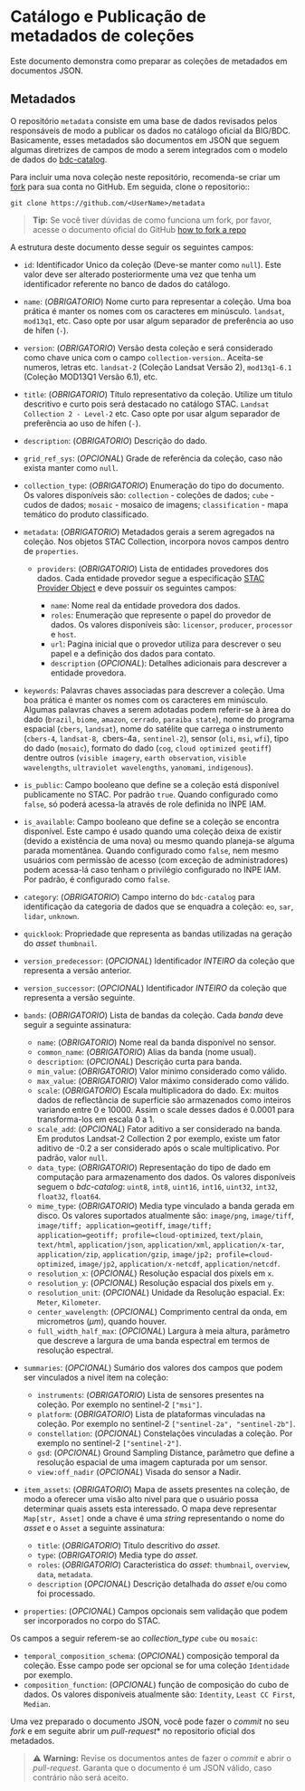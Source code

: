 Catálogo e Publicação de metadados de coleções
==============================================

Este documento demonstra como preparar as coleções de metadados em documentos JSON.


Metadados
---------

O repositório ``metadata`` consiste em uma base de dados revisados pelos responsáveis de modo a publicar os dados no catálogo oficial da BIG/BDC. Basicamente, esses metadados são documentos em JSON que seguem algumas diretrizes de campos de modo a serem integrados com o modelo de dados do [bdc-catalog](https://github.com/brazil-data-cube/bdc-catalog).

Para incluir uma nova coleção neste repositório, recomenda-se criar um [fork](https://github.com/brazil-data-cube/metadata/fork) para sua conta no GitHub. Em seguida, clone o repositorio::

    git clone https://github.com/<UserName>/metadata


> **Tip:** Se você tiver dúvidas de como funciona um fork, por favor, acesse o documento oficial do GitHub [how to fork a repo](https://docs.github.com/en/pull-requests/collaborating-with-pull-requests/working-with-forks/fork-a-repo)


A estrutura deste documento desse seguir os seguintes campos:

- ``id``: Identificador Unico da coleção (Deve-se manter como ``null``). Este valor deve ser alterado posteriormente uma vez que tenha um identificador referente no banco de dados do catálogo.
- ``name``: (*OBRIGATORIO*) Nome curto para representar a coleção. Uma boa prática é manter os nomes com os caracteres em minúsculo. ``landsat``, ``mod13q1``, etc. Caso opte por usar algum separador de preferência ao uso de hífen (``-``).
- ``version``: (*OBRIGATORIO*) Versão desta coleção e será considerado como chave unica com o campo ``collection-version``.. Aceita-se numeros, letras etc. ``landsat-2`` (Coleção Landsat Versão 2), ``mod13q1-6.1`` (Coleção MOD13Q1 Versão 6.1), etc.
- ``title``: (*OBRIGATORIO*) Título representativo da coleção. Utilize um titulo descritivo e curto pois será destacado no catálogo STAC. ``Landsat Collection 2 - Level-2`` etc. Caso opte por usar algum separador de preferência ao uso de hífen (``-``).
- ``description``: (*OBRIGATORIO*) Descrição do dado.
- ``grid_ref_sys``: (*OPCIONAL*) Grade de referência da coleção, caso não exista manter como ``null``.
- ``collection_type``: (*OBRIGATORIO*) Enumeração do tipo do documento. Os valores disponíveis são: ``collection`` - coleções de dados; ``cube`` - cudos de dados; ``mosaic`` - mosaico de imagens; ``classification`` - mapa temático do produto classificado.
- ``metadata``: (*OBRIGATORIO*) Metadados gerais a serem agregados na coleção. Nos objetos STAC Collection, incorpora novos campos dentro de ``properties``.

    - ``providers``: (*OBRIGATORIO*) Lista de entidades provedores dos dados. Cada entidade provedor segue a especificação [STAC Provider Object](https://github.com/radiantearth/stac-spec/blob/v1.0.0/collection-spec/collection-spec.md#provider-object) e deve possuir os seguintes campos:

        - ``name``: Nome real da entidade provedora dos dados.
        - ``roles``: Enumeração que represente o papel do provedor de dados. Os valores disponíveis são: `licensor`, `producer`, `processor` e `host`.
        - ``url``: Pagina inicial que o provedor utiliza para descrever o seu papel e a definição dos dados para contato.
        - ``description`` (*OPCIONAL*): Detalhes adicionais para descrever a entidade provedora.

- ``keywords``: Palavras chaves associadas para descrever a coleção. Uma boa prática é manter os nomes com os caracteres em minúsculo. Algumas palavras chaves a serem adotadas podem referir-se à àrea do dado (`brazil`, `biome`, `amazon`, `cerrado`, `paraiba state`), nome do programa espacial (`cbers`, `landsat`), nome do satélite que carrega o instrumento (`cbers-4`, `landsat-8`,` `cbers-4a`,` `sentinel-2`), sensor (`oli`, `msi`, `wfi`), tipo do dado (`mosaic`), formato do dado (`cog`, `cloud optimized geotiff`) dentre outros (`visible imagery`, `earth observation`, `visible wavelengths`, `ultraviolet wavelengths`, `yanomami`, `indigenous`).
- ``is_public``: Campo booleano que define se a coleção está disponível publicamente no STAC. Por padrão ``true``. Quando configurado como ``false``, só poderá acessa-la através de role definida no INPE IAM.
- ``is_available``: Campo booleano que define se a coleção se encontra disponível. Este campo é usado quando uma coleção deixa de existir (devido a existência de uma nova) ou mesmo quando planeja-se alguma parada momentânea. Quando configurado como ``false``, nem mesmo usuários com permissão de acesso (com exceção de administradores) podem acessa-lá caso tenham o privilégio configurado no INPE IAM. Por padrão, é configurado como ``false``.
- ``category``: (*OBRIGATORIO*) Campo interno do ``bdc-catalog`` para identificação da categoria de dados que se enquadra a coleção: ``eo``, ``sar``, ``lidar``, ``unknown``.
- ``quicklook``: Propriedade que representa as bandas utilizadas na geração do *asset* ``thumbnail``.
- ``version_predecessor``: (*OPCIONAL*) Identificador *INTEIRO* da coleção que representa a versão anterior.
- ``version_successor``: (*OPCIONAL*) Identificador *INTEIRO* da coleção que representa a versão seguinte.
- ``bands``: (*OBRIGATORIO*) Lista de bandas da coleção. Cada *banda* deve seguir a seguinte assinatura:

    - ``name``: (*OBRIGATORIO*) Nome real da banda disponível no sensor.
    - ``common_name``: (*OBRIGATORIO*) Alias da banda (nome usual).
    - ``description``: (*OPCIONAL*) Descrição curta para banda.
    - ``min_value``: (*OBRIGATORIO*) Valor minimo considerado como válido.
    - ``max_value``: (*OBRIGATORIO*) Valor máximo considerado como válido.
    - ``scale``: (*OBRIGATORIO*) Escala multiplicadora do dado. Ex: muitos dados de reflectância de superfície são armazenados como inteiros variando entre 0 e 10000. Assim o scale desses dados é 0.0001 para transforma-los em escala 0 a 1.
    - ``scale_add``: (*OPCIONAL*) Fator aditivo a ser considerado na banda. Em produtos Landsat-2 Collection 2 por exemplo, existe um fator aditivo de -0.2 a ser considerado após o scale multiplicativo. Por padrão, valor ``null``.
    - ``data_type``: (*OBRIGATORIO*) Representação do tipo de dado em computação para armazenamento dos dados. Os valores disponíveis seguem o *bdc-catalog*: ``uint8``, ``int8``, ``uint16``, ``int16``, ``uint32``, ``int32``, ``float32``, ``float64``.
    - ``mime_type``: (*OBRIGATORIO*) Media type vinculado a banda gerada em disco. Os valores suportados atualmente são: ``image/png``, ``image/tiff``, ``image/tiff; application=geotiff``, ``image/tiff; application=geotiff; profile=cloud-optimized``, ``text/plain``, ``text/html``, ``application/json``, ``application/xml``, ``application/x-tar``, ``application/zip``, ``application/gzip``, ``image/jp2; profile=cloud-optimized``, ``image/jp2``, ``application/x-netcdf``, ``application/netcdf``.
    - ``resolution_x``: (*OPCIONAL*) Resolução espacial dos pixels em `x`.
    - ``resolution_y``: (*OPCIONAL*) Resolução espacial dos pixels em `y`.
    - ``resolution_unit``: (*OPCIONAL*) Unidade da Resolução espacial. Ex: ``Meter``, ``Kilometer``.
    - ``center_wavelength``: (*OPCIONAL*) Comprimento central da onda, em micrometros (*μm*), quando houver.
    - ``full_width_half_max``: (*OPCIONAL*) Largura à meia altura, parâmetro que descreve a largura de uma banda espectral em termos de resolução espectral.

- ``summaries``: (*OPCIONAL*) Sumário dos valores dos campos que podem ser vinculados a nivel item na coleção:

    - ``instruments``: (*OBRIGATORIO*) Lista de sensores presentes na coleção. Por exemplo no sentinel-2 ``["msi"]``.
    - ``platform``: (*OBRIGATORIO*) Lista de plataformas vinculadas na coleção. Por exemplo no sentinel-2 ``["sentinel-2a", "sentinel-2b"]``.
    - ``constellation``: (*OPCIONAL*) Constelações vinculadas a coleção. Por exemplo no sentinel-2 ``["sentinel-2"]``.
    - ``gsd``: (*OPCIONAL*) Ground Sampling Distance, parâmetro que define a resolução espacial de uma imagem capturada por um sensor.
    - ``view:off_nadir`` (*OPCIONAL*) Visada do sensor a Nadir.

- ``item_assets``: (*OBRIGATORIO*) Mapa de assets presentes na coleção, de modo a oferecer uma visão alto nivel para que o usuário possa determinar quais assets esta interessado. O mapa deve representar ``Map[str, Asset]`` onde a chave é uma *string* representando o nome do *asset* e o ``Asset`` a seguinte assinatura:

    - ``title``: (*OBRIGATORIO*) Titulo descritivo do *asset*.
    - ``type``: (*OBRIGATORIO*) Media type do *asset*.
    - ``roles``: (*OBRIGATORIO*) Caracteristica do *asset*: ``thumbnail``, ``overview``, ``data``, ``metadata``.
    - ``description`` (*OPCIONAL*) Descrição detalhada do *asset* e/ou como foi processado.

- ``properties``: (*OPCIONAL*) Campos opcionais sem validação que podem ser incorporados no corpo do STAC.


Os campos a seguir referem-se ao *collection_type* ``cube`` ou ``mosaic``:

- ``temporal_composition_schema``: (*OPCIONAL*) composição temporal da coleção. Esse campo pode ser opcional se for uma coleção ``Identidade`` por exemplo.
- ``composition_function``: (*OPCIONAL*) função de composição do cubo de dados. Os valores disponíveis atualmente são: ``Identity``, ``Least CC First``, ``Median``.

Uma vez preparado o documento JSON, você pode fazer o *commit* no seu *fork* e em seguite abrir um *pull-request** no repositorio oficial dos metadados.

> :warning: **Warning:**
Revise os documentos antes de fazer o *commit* e abrir o *pull-request*. Garanta que o documento é um JSON válido, caso contrário não será aceito.
